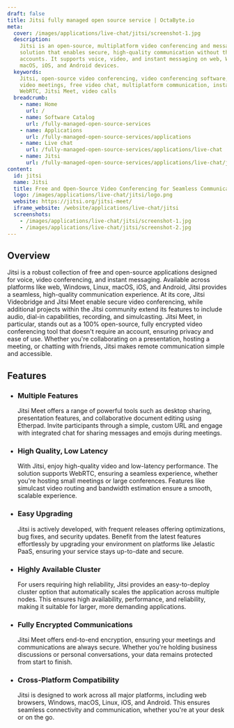```yaml
---
draft: false
title: Jitsi fully managed open source service | OctaByte.io
meta:
  cover: /images/applications/live-chat/jitsi/screenshot-1.jpg
  description:
    Jitsi is an open-source, multiplatform video conferencing and messaging
    solution that enables secure, high-quality communication without the need for
    accounts. It supports voice, video, and instant messaging on web, Windows, Linux,
    macOS, iOS, and Android devices.
  keywords:
    Jitsi, open-source video conferencing, video conferencing software, secure
    video meetings, free video chat, multiplatform communication, instant messaging,
    WebRTC, Jitsi Meet, video calls
  breadcrumb:
    - name: Home
      url: /
    - name: Software Catalog
      url: /fully-managed-open-source-services
    - name: Applications
      url: /fully-managed-open-source-services/applications
    - name: Live chat
      url: /fully-managed-open-source-services/applications/live-chat
    - name: Jitsi
      url: /fully-managed-open-source-services/applications/live-chat/jitsi
content:
  id: jitsi
  name: Jitsi
  title: Free and Open-Source Video Conferencing for Seamless Communication
  logo: /images/applications/live-chat/jitsi/logo.png
  website: https://jitsi.org/jitsi-meet/
  iframe_website: /website/applications/live-chat/jitsi
  screenshots:
    - /images/applications/live-chat/jitsi/screenshot-1.jpg
    - /images/applications/live-chat/jitsi/screenshot-2.jpg
---
```


## Overview

Jitsi is a robust collection of free and open-source applications designed for voice, video conferencing, and instant messaging. Available across platforms like web, Windows, Linux, macOS, iOS, and Android, Jitsi provides a seamless, high-quality communication experience. At its core, Jitsi Videobridge and Jitsi Meet enable secure video conferencing, while additional projects within the Jitsi community extend its features to include audio, dial-in capabilities, recording, and simulcasting. Jitsi Meet, in particular, stands out as a 100% open-source, fully encrypted video conferencing tool that doesn't require an account, ensuring privacy and ease of use. Whether you're collaborating on a presentation, hosting a meeting, or chatting with friends, Jitsi makes remote communication simple and accessible.

## Features

- ### Multiple Features

  Jitsi Meet offers a range of powerful tools such as desktop sharing, presentation features, and collaborative document editing using Etherpad. Invite participants through a simple, custom URL and engage with integrated chat for sharing messages and emojis during meetings.

- ### High Quality, Low Latency

  With Jitsi, enjoy high-quality video and low-latency performance. The solution supports WebRTC, ensuring a seamless experience, whether you're hosting small meetings or large conferences. Features like simulcast video routing and bandwidth estimation ensure a smooth, scalable experience.

- ### Easy Upgrading

  Jitsi is actively developed, with frequent releases offering optimizations, bug fixes, and security updates. Benefit from the latest features effortlessly by upgrading your environment on platforms like Jelastic PaaS, ensuring your service stays up-to-date and secure.

- ### Highly Available Cluster

  For users requiring high reliability, Jitsi provides an easy-to-deploy cluster option that automatically scales the application across multiple nodes. This ensures high availability, performance, and reliability, making it suitable for larger, more demanding applications.

- ### Fully Encrypted Communications

  Jitsi Meet offers end-to-end encryption, ensuring your meetings and communications are always secure. Whether you're holding business discussions or personal conversations, your data remains protected from start to finish.

- ### Cross-Platform Compatibility

  Jitsi is designed to work across all major platforms, including web browsers, Windows, macOS, Linux, iOS, and Android. This ensures seamless connectivity and communication, whether you're at your desk or on the go.
